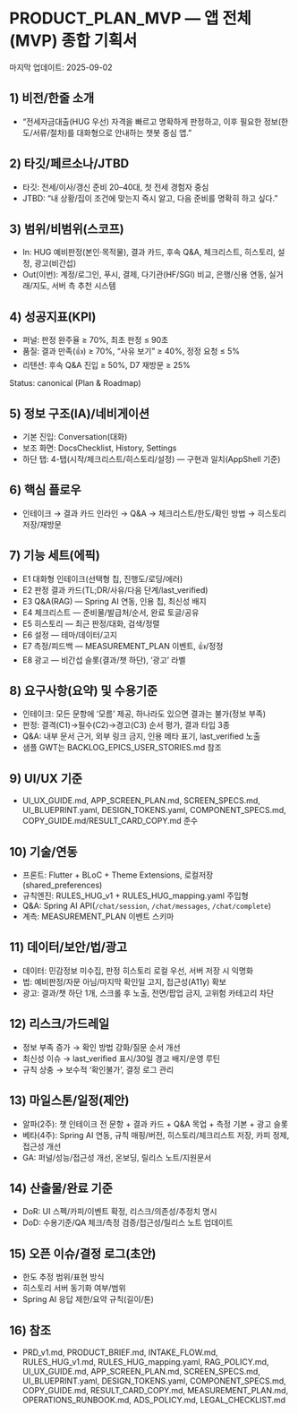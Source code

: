 # PRODUCT_PLAN_MVP — 앱 전체(MVP) 종합 기획서

마지막 업데이트: 2025-09-02

## 1) 비전/한줄 소개
- “전세자금대출(HUG 우선) 자격을 빠르고 명확하게 판정하고, 이후 필요한 정보(한도/서류/절차)를 대화형으로 안내하는 챗봇 중심 앱.”

## 2) 타깃/페르소나/JTBD
- 타깃: 전세/이사/갱신 준비 20–40대, 첫 전세 경험자 중심
- JTBD: “내 상황/집이 조건에 맞는지 즉시 알고, 다음 준비를 명확히 하고 싶다.”

## 3) 범위/비범위(스코프)
- In: HUG 예비판정(본인·목적물), 결과 카드, 후속 Q&A, 체크리스트, 히스토리, 설정, 광고(비간섭)
- Out(이번): 계정/로그인, 푸시, 결제, 다기관(HF/SGI) 비교, 은행/신용 연동, 실거래/지도, 서버 측 추천 시스템

## 4) 성공지표(KPI)
- 퍼널: 판정 완주율 ≥ 70%, 최초 판정 ≤ 90초
- 품질: 결과 만족(👍) ≥ 70%, “사유 보기” ≥ 40%, 정정 요청 ≤ 5%
- 리텐션: 후속 Q&A 진입 ≥ 50%, D7 재방문 ≥ 25%

Status: canonical (Plan & Roadmap)

## 5) 정보 구조(IA)/네비게이션
- 기본 진입: Conversation(대화)
- 보조 화면: DocsChecklist, History, Settings
- 하단 탭: 4-탭(시작/체크리스트/히스토리/설정) — 구현과 일치(AppShell 기준)

## 6) 핵심 플로우
- 인테이크 → 결과 카드 인라인 → Q&A → 체크리스트/한도/확인 방법 → 히스토리 저장/재방문

## 7) 기능 세트(에픽)
- E1 대화형 인테이크(선택형 칩, 진행도/로딩/에러)
- E2 판정 결과 카드(TL;DR/사유/다음 단계/last_verified)
- E3 Q&A(RAG) — Spring AI 연동, 인용 칩, 최신성 배지
- E4 체크리스트 — 준비물/발급처/순서, 완료 토글/공유
- E5 히스토리 — 최근 판정/대화, 검색/정렬
- E6 설정 — 테마/데이터/고지
- E7 측정/피드백 — MEASUREMENT_PLAN 이벤트, 👍/정정
- E8 광고 — 비간섭 슬롯(결과/챗 하단), ‘광고’ 라벨

## 8) 요구사항(요약) 및 수용기준
- 인테이크: 모든 문항에 ‘모름’ 제공, 하나라도 있으면 결과는 불가(정보 부족)
- 판정: 결격(C1)→필수(C2)→경고(C3) 순서 평가, 결과 타입 3종
- Q&A: 내부 문서 근거, 외부 링크 금지, 인용 메타 표기, last_verified 노출
- 샘플 GWT는 BACKLOG_EPICS_USER_STORIES.md 참조

## 9) UI/UX 기준
- UI_UX_GUIDE.md, APP_SCREEN_PLAN.md, SCREEN_SPECS.md, UI_BLUEPRINT.yaml, DESIGN_TOKENS.yaml, COMPONENT_SPECS.md, COPY_GUIDE.md/RESULT_CARD_COPY.md 준수

## 10) 기술/연동
- 프론트: Flutter + BLoC + Theme Extensions, 로컬저장(shared_preferences)
- 규칙엔진: RULES_HUG_v1 + RULES_HUG_mapping.yaml 주입형
- Q&A: Spring AI API(`/chat/session`, `/chat/messages`, `/chat/complete`)
- 계측: MEASUREMENT_PLAN 이벤트 스키마

## 11) 데이터/보안/법/광고
- 데이터: 민감정보 미수집, 판정 히스토리 로컬 우선, 서버 저장 시 익명화
- 법: 예비판정/자문 아님/마지막 확인일 고지, 접근성(A11y) 확보
- 광고: 결과/챗 하단 1개, 스크롤 후 노출, 전면/팝업 금지, 고위험 카테고리 차단

## 12) 리스크/가드레일
- 정보 부족 증가 → 확인 방법 강화/질문 순서 개선
- 최신성 이슈 → last_verified 표시/30일 경고 배지/운영 루틴
- 규칙 상충 → 보수적 ‘확인불가’, 결정 로그 관리

## 13) 마일스톤/일정(제안)
- 알파(2주): 챗 인테이크 전 문항 + 결과 카드 + Q&A 목업 + 측정 기본 + 광고 슬롯
- 베타(4주): Spring AI 연동, 규칙 매핑/버전, 히스토리/체크리스트 저장, 카피 정제, 접근성 개선
- GA: 퍼널/성능/접근성 개선, 온보딩, 릴리스 노트/지원문서

## 14) 산출물/완료 기준
- DoR: UI 스펙/카피/이벤트 확정, 리스크/의존성/추정치 명시
- DoD: 수용기준/QA 체크/측정 검증/접근성/릴리스 노트 업데이트

## 15) 오픈 이슈/결정 로그(초안)
- 한도 추정 범위/표현 방식
- 히스토리 서버 동기화 여부/범위
- Spring AI 응답 제한/요약 규칙(길이/톤)

## 16) 참조
- PRD_v1.md, PRODUCT_BRIEF.md, INTAKE_FLOW.md, RULES_HUG_v1.md, RULES_HUG_mapping.yaml, RAG_POLICY.md, UI_UX_GUIDE.md, APP_SCREEN_PLAN.md, SCREEN_SPECS.md, UI_BLUEPRINT.yaml, DESIGN_TOKENS.yaml, COMPONENT_SPECS.md, COPY_GUIDE.md, RESULT_CARD_COPY.md, MEASUREMENT_PLAN.md, OPERATIONS_RUNBOOK.md, ADS_POLICY.md, LEGAL_CHECKLIST.md
